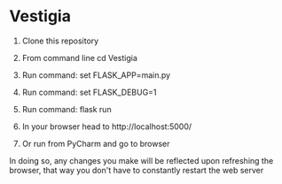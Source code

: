 # Vestigia

1. Clone this repository 

2. From command line cd Vestigia

3. Run command: set FLASK_APP=main.py

4. Run command: set FLASK_DEBUG=1

5. Run command: flask run

6. In your browser head to http://localhost:5000/

7. Or run from PyCharm and go to browser

In doing so, any changes you make will be reflected upon refreshing the browser, that way you don't have to constantly restart the web server
